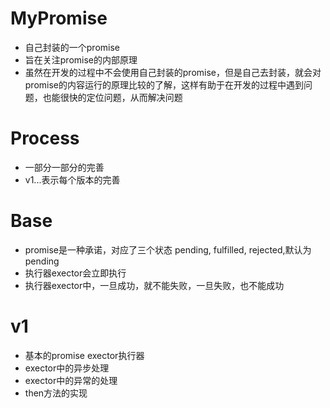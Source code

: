 # MyPromise
- 自己封装的一个promise
- 旨在关注promise的内部原理
- 虽然在开发的过程中不会使用自己封装的promise，但是自己去封装，就会对promise的内容运行的原理比较的了解，这样有助于在开发的过程中遇到问题，也能很快的定位问题，从而解决问题

# Process
- 一部分一部分的完善
- v1...表示每个版本的完善

# Base
- promise是一种承诺，对应了三个状态 pending, fulfilled, rejected,默认为pending
- 执行器exector会立即执行
- 执行器exector中，一旦成功，就不能失败，一旦失败，也不能成功

# v1
- 基本的promise exector执行器
- exector中的异步处理
- exector中的异常的处理
- then方法的实现
